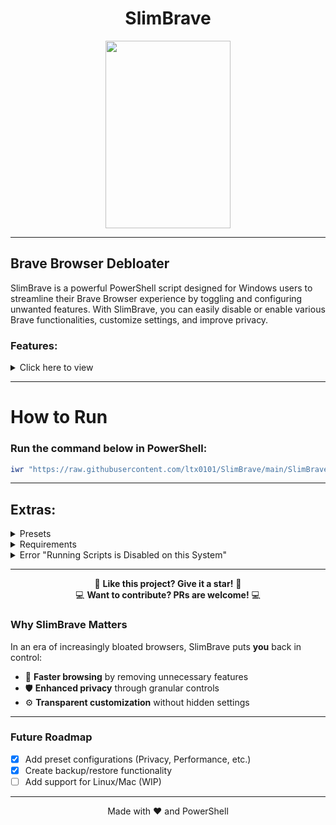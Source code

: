 <div align="center">

# SlimBrave
<img src="https://github.com/user-attachments/assets/3e90a996-a74a-4ca1-bea6-0869275bab58" width="200" height="300">
</div>

---

## Brave Browser Debloater

SlimBrave is a powerful PowerShell script designed for Windows users to streamline their Brave Browser experience by toggling and configuring unwanted features. With SlimBrave, you can easily disable or enable various Brave functionalities, customize settings, and improve privacy.

### Features:

<details>
<summary> Click here to view </summary>

- **Disable Brave Rewards**  
   Brave's reward system.

- **Disable Brave Wallet**  
   Brave's Wallet feature for managing cryptocurrencies.

- **Disable Brave VPN**  
   Brave's VPN feature for "enhanced" privacy.

- **Disable Brave AI Chat**  
   Brave's integrated AI Chat feature.

- **Disable Password Manager**  
   Brave's built-in password manager for website login credentials.

- **Disable Tor**  
   Tor functionality for "anonymous" browsing.

- **Set DNS Over HTTPS Mode**  
   Set the DNS Over HTTPS mode (options include automatic or off) to ensure private browsing with secure DNS queries.

- **Disable Sync**  
   Sync functionality that synchronizes your data across devices.

- **Telemetry & Reporting Controls**  
   Disable metrics reporting, safe browsing reporting, and data collection.

- **Privacy & Security Options**  
   Manage autofill, WebRTC, QUIC protocol, and more.

- **Performance Optimization**  
   Disable background processes and unnecessary features.

- **Enable Do Not Track**  
   Forces Do Not Track header for all browsing.

- **Force Google SafeSearch**  
   Enforces SafeSearch across Google searches.

- **Disable IPFS**  
   Disables InterPlanetary File System support.

- **Disable Spellcheck**  
   Disables browser spellcheck functionality.

- **Disable Browser Sign-in**  
   Prevents browser account sign-in.

- **Disable Printing**  
   Disables web page printing capability.

- **Disable Incognito Mode**  
   Blocks private browsing/incognito mode.

- **Disable Default Browser Prompt**  
   Stops Brave from asking to be default browser.

- **Disable Developer Tools**  
   Blocks access to developer tools.

- **Always Open PDF Externally**  
   Forces PDFs to open in external applications.

- **Disable Brave Shields**  
   Turns off Brave's built-in Shields protection.
</details>

---

# How to Run

### Run the command below in PowerShell:

```ps1
iwr "https://raw.githubusercontent.com/ltx0101/SlimBrave/main/SlimBrave.ps1" -OutFile "SlimBrave.ps1"; .\SlimBrave.ps1
```

---

## Extras:

<details>
<summary> Presets </summary>


- **Maximum Privacy Preset**  
   - Telemetry: Blocks all reporting (metrics, safe browsing, URL collection, feedback).
   - Privacy: Disables autofill, password manager, sign-in, WebRTC leaks, QUIC, and forces Do Not Track.
   - Brave Features: Kills Rewards, Wallet, VPN, AI Chat, Tor, and Sync.
   - Performance: Disables background processes, recommendations, and bloat.
   - DNS: Uses plain DNS (no HTTPS) to prevent potential logging by DoH providers.
   - Best for: Paranoid users, journalists, activists, or anyone who wants Brave as private as possible.

- **Balanced Privacy Preset**  
   - Telemetry: Blocks all tracking but keeps basic safe browsing.
   - Privacy: Blocks third-party cookies, enables Do Not Track, but allows password manager and autofill for addresses.
   - Brave Features: Disables Rewards, Wallet, VPN, and AI features.
   - Performance: Turns off background services and ads.
   - DNS: Uses automatic DoH (lets Brave choose the fastest secure DNS).
   - Best for: Most users who want privacy but still need convenience features.

- **Performance Focused Preset**  
   - Telemetry: Only blocks metrics and feedback surveys (keeps some safe browsing).
   - Brave Features: Disables Rewards, Wallet, VPN, and AI to declutter the browser.
   - Performance: Kills background processes, shopping features, and promotions.
   - DNS: Automatic DoH for a balance of speed and security.
   - Best for: Users who want a faster, cleaner Brave without extreme privacy tweaks.

- **Developer Preset**  
   - Telemetry: Blocks all reporting.
   - Brave Features: Disables Rewards, Wallet, and VPN but keeps developer tools.
   - Performance: Turns off background services and ads.
   - DNS: Automatic DoH (default secure DNS).
   - Best for: Developers who need dev tools but still want telemetry and ads disabled.

- **Strict Parental Controls Preset**  
   - Privacy: Blocks incognito mode, forces Google SafeSearch, and disables sign-in.
   - Brave Features: Disables Rewards, Wallet, VPN, Tor, and dev tools.
   - DNS: Uses custom DoH (can be set to a family-friendly DNS like Cloudflare for Families).
   - Best for: Parents, schools, or workplaces that need restricted browsing.


</details>



<details>
<summary> Requirements </summary>

- Windows 10/11
- PowerShell
- Administrator privileges
</details>

<details>
<summary>Error "Running Scripts is Disabled on this System"</summary>

### Run this command in PowerShell:

```ps1
Set-ExecutionPolicy -ExecutionPolicy RemoteSigned
```
</details>
<div align="center">
  
---

🌟 **Like this project? Give it a star!** 🌟  
💻  **Want to contribute? PRs are welcome!** 💻 

</div>

### Why SlimBrave Matters

In an era of increasingly bloated browsers, SlimBrave puts **you** back in control:
- 🚀 **Faster browsing** by removing unnecessary features
- 🛡️ **Enhanced privacy** through granular controls
- ⚙️ **Transparent customization** without hidden settings

---

### Future Roadmap
- [x] Add preset configurations (Privacy, Performance, etc.)
- [x] Create backup/restore functionality
- [ ] Add support for Linux/Mac (WIP)

---

<div align="center">
  
Made with ❤️ and PowerShell  

</div>
